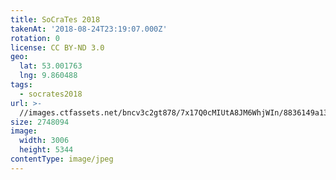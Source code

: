 ```yaml
---
title: SoCraTes 2018
takenAt: '2018-08-24T23:19:07.000Z'
rotation: 0
license: CC BY-ND 3.0
geo:
  lat: 53.001763
  lng: 9.860488
tags:
  - socrates2018
url: >-
  //images.ctfassets.net/bncv3c2gt878/7x17Q0cMIUtA8JM6WhjWIn/8836149a13a8c873a97695884ec4f7d6/socrates-2018_44404229511_o
size: 2748094
image:
  width: 3006
  height: 5344
contentType: image/jpeg
---
```


